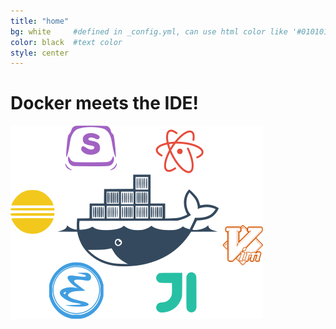 ```yaml
---
title: "home"
bg: white     #defined in _config.yml, can use html color like '#010101'
color: black  #text color
style: center
---
```


# Docker meets the IDE!
![Docker meets the IDE](/img/domeide-color.png)